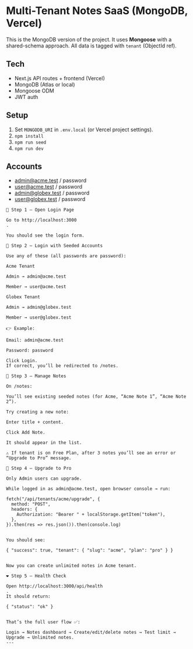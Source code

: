# Multi-Tenant Notes SaaS (MongoDB, Vercel)


This is the MongoDB version of the project. It uses **Mongoose** with a shared-schema approach. All data is tagged with `tenant` (ObjectId ref).


## Tech
- Next.js API routes + frontend (Vercel)
- MongoDB (Atlas or local)
- Mongoose ODM
- JWT auth


## Setup
1. Set `MONGODB_URI` in `.env.local` (or Vercel project settings).
2. `npm install`
3. `npm run seed`
4. `npm run dev`


## Accounts
- admin@acme.test / password
- user@acme.test / password
- admin@globex.test / password
- user@globex.test / password

```
🔑 Step 1 – Open Login Page

Go to http://localhost:3000
.

You should see the login form.

👥 Step 2 – Login with Seeded Accounts

Use any of these (all passwords are password):

Acme Tenant

Admin → admin@acme.test

Member → user@acme.test

Globex Tenant

Admin → admin@globex.test

Member → user@globex.test

👉 Example:

Email: admin@acme.test

Password: password

Click Login.
If correct, you’ll be redirected to /notes.

📝 Step 3 – Manage Notes

On /notes:

You’ll see existing seeded notes (for Acme, “Acme Note 1”, “Acme Note 2”).

Try creating a new note:

Enter title + content.

Click Add Note.

It should appear in the list.

⚠ If tenant is on Free Plan, after 3 notes you’ll see an error or “Upgrade to Pro” message.

🚀 Step 4 – Upgrade to Pro

Only Admin users can upgrade.

While logged in as admin@acme.test, open browser console → run:

fetch("/api/tenants/acme/upgrade", {
  method: "POST",
  headers: {
    Authorization: "Bearer " + localStorage.getItem("token"),
  },
}).then(res => res.json()).then(console.log)


You should see:

{ "success": true, "tenant": { "slug": "acme", "plan": "pro" } }


Now you can create unlimited notes in Acme tenant.

❤️ Step 5 – Health Check

Open http://localhost:3000/api/health
.
It should return:

{ "status": "ok" }


That’s the full user flow ✅:

Login → Notes dashboard → Create/edit/delete notes → Test limit → Upgrade → Unlimited notes.
---